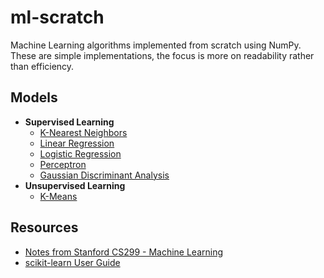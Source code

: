 # ml-scratch
Machine Learning algorithms implemented from scratch using NumPy. These are simple implementations, the focus is more on readability rather than efficiency.

## Models
* **Supervised Learning**
  * [K-Nearest Neighbors](https://github.com/joaopaulq/ml-scratch/blob/main/models/knn.py) 
  * [Linear Regression](https://github.com/joaopaulq/ml-scratch/blob/main/models/linear_regression.py)
  * [Logistic Regression](https://github.com/joaopaulq/ml-scratch/blob/main/models/logistic_regression.py)
  * [Perceptron](https://github.com/joaopaulq/ml-scratch/blob/main/models/perceptron.py)
  * [Gaussian Discriminant Analysis](https://github.com/joaopaulq/ml-scratch/blob/main/models/gda.py)
* **Unsupervised Learning**
  * [K-Means](https://github.com/joaopaulq/ml-scratch/blob/main/models/kmeans.py)

## Resources
* [Notes from Stanford CS299 - Machine Learning](http://cs229.stanford.edu/notes2020fall/notes2020fall/)
* [scikit-learn User Guide](https://scikit-learn.org/stable/user_guide.html)
